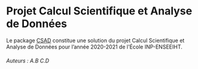 # Projet Calcul Scientifique et Analyse de Données
Le package [CSAD](https://www.github.com/mathn7/Projet-CSAD) constitue une solution du projet Calcul Scientifique et Analyse de Données pour l’année 2020-2021 de l'École INP-ENSEEIHT.

###### Auteurs :  A.B C.D